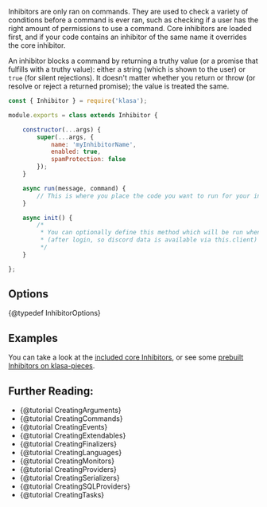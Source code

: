 Inhibitors are only ran on commands. They are used to check a variety of conditions before a
command is ever ran, such as checking if a user has the right amount of permissions to use a
command. Core inhibitors are loaded first, and if your code contains an inhibitor of the same name
it overrides the core inhibitor.

An inhibitor blocks a command by returning a truthy value (or a promise that fulfills with a
truthy value): either a string (which is shown to the user) or `true` (for silent rejections). It
doesn't matter whether you return or throw (or resolve or reject a returned promise); the value is
treated the same.

```javascript
const { Inhibitor } = require('klasa');

module.exports = class extends Inhibitor {

	constructor(...args) {
		super(...args, {
			name: 'myInhibitorName',
			enabled: true,
			spamProtection: false
		});
	}

	async run(message, command) {
		// This is where you place the code you want to run for your inhibitor
	}

	async init() {
		/*
		 * You can optionally define this method which will be run when the bot starts
		 * (after login, so discord data is available via this.client)
		 */
	}

};

```

## Options

{@typedef InhibitorOptions}

## Examples

You can take a look at the [included core Inhibitors](https://github.com/dirigeants/klasa/tree/{@branch}/src/inhibitors), or see some [prebuilt Inhibitors on klasa-pieces](https://github.com/dirigeants/klasa-pieces/tree/master/inhibitors).

## Further Reading:

- {@tutorial CreatingArguments}
- {@tutorial CreatingCommands}
- {@tutorial CreatingEvents}
- {@tutorial CreatingExtendables}
- {@tutorial CreatingFinalizers}
- {@tutorial CreatingLanguages}
- {@tutorial CreatingMonitors}
- {@tutorial CreatingProviders}
- {@tutorial CreatingSerializers}
- {@tutorial CreatingSQLProviders}
- {@tutorial CreatingTasks}
